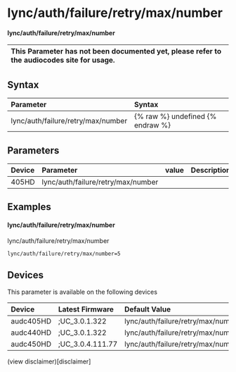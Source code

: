 ﻿---
description: lync/auth/failure/retry/max/number
search: false
---

# lync/auth/failure/retry/max/number

#### lync/auth/failure/retry/max/number


| This Parameter has not been documented yet, please refer to the audiocodes site for usage.  |
| :--- |

## Syntax
| Parameter | Syntax |
| :--- | :--- |
|lync/auth/failure/retry/max/number | {% raw %} undefined {% endraw %} |

## Parameters
|Device|Parameter|value|Description|
|:---|:---|:---|:---|
| 405HD | lync/auth/failure/retry/max/number |  |  |

## Examples
#### lync/auth/failure/retry/max/number

lync/auth/failure/retry/max/number

```
lync/auth/failure/retry/max/number=5
```

## Devices
This parameter is available on the following devices

| Device | Latest Firmware | Default Value |
|:---|:---|:---|
| audc405HD | ;UC_3.0.1.322 | lync/auth/failure/retry/max/number=5 
| audc440HD | ;UC_3.0.1.322 | lync/auth/failure/retry/max/number=5 
| audc450HD | ;UC_3.0.4.111.77 | lync/auth/failure/retry/max/number=5 

(view disclaimer)[disclaimer]
